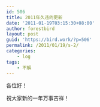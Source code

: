 ```yaml
---
id: 506
title: 2011年久违的更新
date: '2011-01-19T03:15:30+08:00'
author: forestbird
layout: post
guid: 'https://bird.work/?p=506'
permalink: /2011/01/19/s-2/
categories:
    - log
tags:
    - 不解
---
```


各位好！

祝大家新的一年万事吉祥！